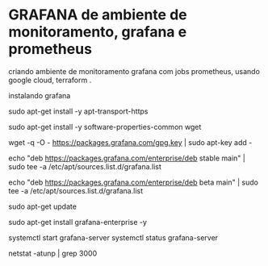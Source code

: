 # GRAFANA de ambiente de monitoramento, grafana e prometheus
criando ambiente de monitoramento grafana com jobs prometheus, usando google cloud, terraform .

instalando grafana

sudo apt-get install -y apt-transport-https

sudo apt-get install -y software-properties-common wget

wget -q -O - https://packages.grafana.com/gpg.key | sudo apt-key add -

echo "deb https://packages.grafana.com/enterprise/deb stable main" | sudo tee -a /etc/apt/sources.list.d/grafana.list

echo "deb https://packages.grafana.com/enterprise/deb beta main" | sudo tee -a /etc/apt/sources.list.d/grafana.list

sudo apt-get update

sudo apt-get install grafana-enterprise -y


systemctl start grafana-server
systemctl status grafana-server

netstat -atunp | grep 3000
